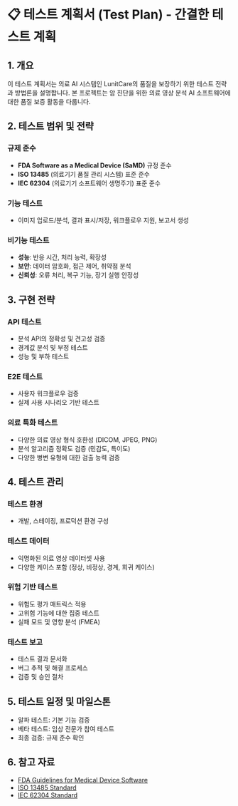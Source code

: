 # 📋 테스트 계획서 (Test Plan) - 간결한 테스트 계획

## 1. 개요
이 테스트 계획서는 의료 AI 시스템인 LunitCare의 품질을 보장하기 위한 테스트 전략과 방법론을 설명합니다. 본 프로젝트는 암 진단을 위한 의료 영상 분석 AI 소프트웨어에 대한 품질 보증 활동을 다룹니다.

## 2. 테스트 범위 및 전략

### 규제 준수
- **FDA Software as a Medical Device (SaMD)** 규정 준수
- **ISO 13485** (의료기기 품질 관리 시스템) 표준 준수
- **IEC 62304** (의료기기 소프트웨어 생명주기) 표준 준수

### 기능 테스트
- 이미지 업로드/분석, 결과 표시/저장, 워크플로우 지원, 보고서 생성

### 비기능 테스트
- **성능**: 반응 시간, 처리 능력, 확장성
- **보안**: 데이터 암호화, 접근 제어, 취약점 분석
- **신뢰성**: 오류 처리, 복구 기능, 장기 실행 안정성

## 3. 구현 전략

### API 테스트
- 분석 API의 정확성 및 견고성 검증
- 경계값 분석 및 부정 테스트
- 성능 및 부하 테스트

### E2E 테스트
- 사용자 워크플로우 검증
- 실제 사용 시나리오 기반 테스트

### 의료 특화 테스트
- 다양한 의료 영상 형식 호환성 (DICOM, JPEG, PNG)
- 분석 알고리즘 정확도 검증 (민감도, 특이도)
- 다양한 병변 유형에 대한 검출 능력 검증

## 4. 테스트 관리

### 테스트 환경
- 개발, 스테이징, 프로덕션 환경 구성

### 테스트 데이터
- 익명화된 의료 영상 데이터셋 사용
- 다양한 케이스 포함 (정상, 비정상, 경계, 희귀 케이스)

### 위험 기반 테스트
- 위험도 평가 매트릭스 적용
- 고위험 기능에 대한 집중 테스트
- 실패 모드 및 영향 분석 (FMEA)

### 테스트 보고
- 테스트 결과 문서화
- 버그 추적 및 해결 프로세스
- 검증 및 승인 절차

## 5. 테스트 일정 및 마일스톤
- 알파 테스트: 기본 기능 검증
- 베타 테스트: 임상 전문가 참여 테스트
- 최종 검증: 규제 준수 확인

## 6. 참고 자료
- [FDA Guidelines for Medical Device Software](https://www.fda.gov/medical-devices/software-medical-device-samd)
- [ISO 13485 Standard](https://www.iso.org/standard/59752.html)
- [IEC 62304 Standard](https://www.iso.org/standard/38421.html)
